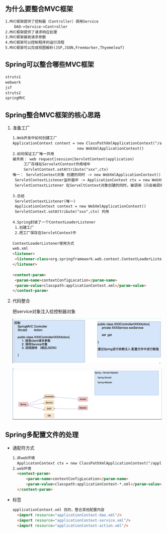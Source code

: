 ## 为什么要整合MVC框架

```markdown
1.MVC框架提供了控制器（Controller）调用Service
	DAO->Service->Controller
2.MVC框架提供了请求响应处理
3.MVC框架接收请求参数
4.MVC框架可以控制程序的运行流程
5.MVC框架可以完成视图解析(JSP,JSON,Freemarker,Thyemeleaf)
```

## Spring可以整合哪些MVC框架

```markdown
struts1
webwork
jsf
struts2
springMVC
```

## Spring整合MVC框架的核心思路

1. 准备工厂

   ```markdown
   1.Web开发中如何创建工厂
   ApplicationContext context = new ClassPathXmlApplicationContext("/applicationContext.xml")
                                new WebXmlApplicationContext()
   2.如何保证工厂唯一共用
   被共用： web request|session|ServletContext(application)
   		工厂存储在ServeletContext作用域中
   		ServletContext.setAttribute("xxx",ctx)
   唯一： ServletContext对象 创建的同时 -> new WebXmlApplicationContext()
   	ServletContextListener监听器中 -> ApplicationContext ctx = new WebXmlApplicationContext()
   	ServletContextListener 在ServeltContext对象创建的同时，被调用（只会被调用一次），把工厂创建的代码，写在		   ServletContextListener中，也就保证只调用一次。最终工厂就保证了唯一性。	
   
   3.总结
   	ServletContextListener(唯一)
   	ApplicationContext context = new WebXmlApplicationContext()
   	ServletContext.setAttribute("xxx",ctx) 共用
   
   4.Spring封装了一个ContextLoaderListener
   	1.创建工厂
   	2.把工厂保存在ServletContext中
   	
   ContextLoaderListener使用方式
   web.xml
   <listener>
   	<listener-class>org.springframework.web.context.ContextLoaderListener</listener-class>
   </listener>
   
   <context-param>
   	<param-name>contextConfigLocation</param-name>
   	<param-value>classpath:applicationContext.xml</param-value>
   </context-param>
   ```

   

2. 代码整合

   把service对象注入给控制器对象

   ![image-20211221093415497](Spring与MVC框架整合_images/image-20211221093415497.png)

   ![image-20211221094443008](Spring与MVC框架整合_images/image-20211221094443008.png)

## Spring多配置文件的处理

- 通配符方式

  ```markdown
  1.非web环境
  	ApplicatonContext ctx = new ClassPathXmlApplicationContext("/applicationContext-*.xml");
  2.web环境	
  	<context-param>
  		<param-name>contextConfigLocation</param-name>
  		<param-value>classpath:applicationContext-*.xml</param-value>
  	</context-param>
  ```

- <import>标签

  ```markdown
  applicationContext.xml 目的，整合其他配置内容
  	<import resource="applicationContext-dao.xml"/>
  	<import resource="applicationContext-service.xml"/>
  	<import resource="applicationContext-action.xml"/>
  ```

  

